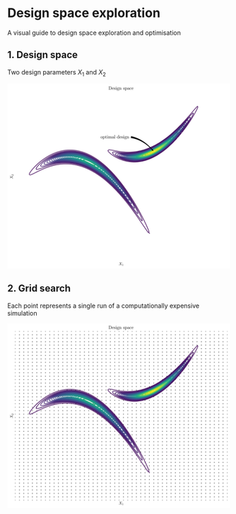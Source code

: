 # Design space exploration

A visual guide to design space exploration and optimisation

## 1. Design space

Two design parameters $X_1$ and $X_2$

![](figures/design-space.png)

## 2. Grid search

Each point represents a single run of a computationally expensive simulation

![](figures/grid-search.png)